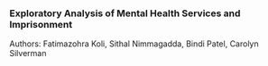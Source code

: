 ### Exploratory Analysis of Mental Health Services and Imprisonment

Authors: Fatimazohra Koli, Sithal Nimmagadda, Bindi Patel, Carolyn Silverman
